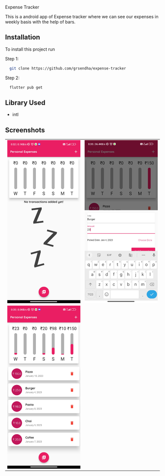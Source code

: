 
Expense Tracker

This is a android app of Expense tracker where we can see our expenses in weekly basis with the help of bars.



## Installation

To install this project run

Step 1: 
```bash
  git clone https://github.com/grsendha/expense-tracker
```
Step 2:
```bash
  flutter pub get 
```





## Library Used

- intl


## Screenshots

|                                      |                                      |
| ------------------------------------ | ------------------------------------ |
| <img src="assets/image/1.jpg"  width="300"/>| <img src="assets/image/2.jpg"  width="300"/>|
| <img src="assets/image/3.jpg"  width="300"/>| 



